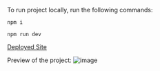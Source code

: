 To run project locally,
run the following commands:

```
npm i
```
```
npm run dev
```
[Deployed Site](https://tahas-great-quotes.netlify.app/)


Preview of the project: ![image](https://github.com/user-attachments/assets/beb8505a-a673-4cd3-8d4b-026249b38557)
